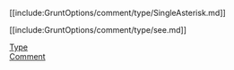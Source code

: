 [[include:GruntOptions/comment/type/SingleAsterisk.md]]

[[include:GruntOptions/comment/type/see.md]]

[Type](../index.html)  
[Comment](../../index.html)